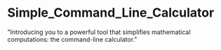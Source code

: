 # Simple_Command_Line_Calculator
 "Introducing you to a powerful tool that simplifies mathematical computations: the command-line calculator."
